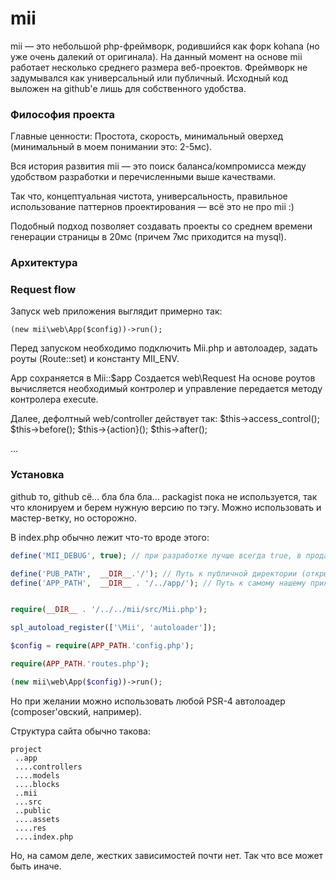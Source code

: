 # mii

mii — это небольшой php-фреймворк, родившийся как форк kohana (но уже очень далекий от оригинала). 
На данный момент на основе mii работает несколько среднего размера веб-проектов. 
Фреймворк не задумывался как универсальный или публичный. Исходный код выложен на github'е лишь для собственного удобства.

### Философия проекта
Главные ценности: Простота, скорость, минимальный оверхед (минимальный в моем понимании это: 2-5мс). 

Вся история развития mii — это поиск баланса/компромисса между удобством разработки и перечисленными выше качествами. 

Так что, концептуальная чистота, универсальность, правильное использование паттернов проектирования — всё это не про mii :)

Подобный подход позволяет создавать проекты со среднем времени генерации страницы в 20мс (причем 7мс приходится на mysql).

### Архитектура
  
  
### Request flow
  
Запуск web приложения выглядит примерно так:
  
``` (new mii\web\App($config))->run(); ```
  
Перед запуском необходимо подключить Mii.php и автолоадер, задать роуты (Route::set) и константу MII_ENV.
    
App сохраняется в Mii::$app
Создается web\Request
На основе роутов вычисляется необходимый контролер и управление передается методу контролера execute.

Далее, дефолтный web/controller действует так:
$this->access_control();
$this->before();
$this->{action}();
$this->after();

...


### Установка

github то, github сё... бла бла бла... packagist пока не используется, так что клонируем 
и берем нужную версию по тэгу. Можно использовать и мастер-ветку, но осторожно.

В index.php обычно лежит что-то вроде этого:
```php
define('MII_DEBUG', true); // при разработке лучше всегда true, в продакшене очевидно всегда false

define('PUB_PATH',  __DIR__.'/'); // Путь к публичной директории (открытой в nginx'е в мир). 
define('APP_PATH',  __DIR__ . '/../app/'); // Путь к самому нашему приложению


require(__DIR__ . '/../../mii/src/Mii.php'); 

spl_autoload_register(['\Mii', 'autoloader']);

$config = require(APP_PATH.'config.php');

require(APP_PATH.'routes.php');

(new mii\web\App($config))->run();
```

Но при желании можно использовать любой PSR-4 автолоадер (composer'овский, например).

Структура сайта обычно такова:
```
project
 ..app
 ....controllers
 ....models
 ....blocks
 ..mii
 ...src
 ..public
 ....assets
 ....res
 ....index.php
```

Но, на самом деле, жестких зависимостей почти нет. Так что все может быть иначе.


 




 
  